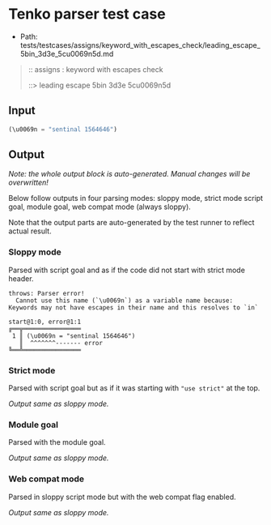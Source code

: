 # Tenko parser test case

- Path: tests/testcases/assigns/keyword_with_escapes_check/leading_escape_5bin_3d3e_5cu0069n5d.md

> :: assigns : keyword with escapes check
>
> ::> leading escape 5bin 3d3e 5cu0069n5d

## Input

`````js
(\u0069n = "sentinal 1564646")
`````

## Output

_Note: the whole output block is auto-generated. Manual changes will be overwritten!_

Below follow outputs in four parsing modes: sloppy mode, strict mode script goal, module goal, web compat mode (always sloppy).

Note that the output parts are auto-generated by the test runner to reflect actual result.

### Sloppy mode

Parsed with script goal and as if the code did not start with strict mode header.

`````
throws: Parser error!
  Cannot use this name (`\u0069n`) as a variable name because: Keywords may not have escapes in their name and this resolves to `in`

start@1:0, error@1:1
╔══╦════════════════
 1 ║ (\u0069n = "sentinal 1564646")
   ║  ^^^^^^^------- error
╚══╩════════════════

`````

### Strict mode

Parsed with script goal but as if it was starting with `"use strict"` at the top.

_Output same as sloppy mode._

### Module goal

Parsed with the module goal.

_Output same as sloppy mode._

### Web compat mode

Parsed in sloppy script mode but with the web compat flag enabled.

_Output same as sloppy mode._

